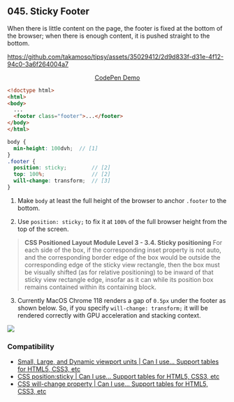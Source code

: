 ## 045. Sticky Footer

When there is little content on the page, the footer is fixed at the bottom of the browser; when there is enough content, it is pushed straight to the bottom.

https://github.com/takamoso/tipsy/assets/35029412/2d9d833f-d31e-4f12-94c0-3a6f264004a7

<p align="center">
  <a href="https://codepen.io/takamoso/pen/ZEwYzjO">CodePen Demo</a>
</p>

```html
<!doctype html>
<html>
<body>
  ...
  <footer class="footer">...</footer>
</body>
</html>
```
```scss
body {
  min-height: 100dvh;  // [1]
}
.footer {
  position: sticky;        // [2]
  top: 100%;               // [2]
  will-change: transform;  // [3]
}
```

1. Make `body` at least the full height of the browser to anchor `.footer` to the bottom.

2. Use `position: sticky;` to fix it at `100%` of the full browser height from the top of the screen.

  > **CSS Positioned Layout Module Level 3 - 3.4. Sticky positioning**
  > For each side of the box, if the corresponding inset property is not auto, and the corresponding border edge of the box would be outside the corresponding edge of the sticky view rectangle, then the box must be visually shifted (as for relative positioning) to be inward of that sticky view rectangle edge, insofar as it can while its position box remains contained within its containing block.

3. Currently MacOS Chrome 118 renders a gap of `0.5px` under the footer as shown below. So, if you specify `will-change: transform;` it will be rendered correctly with GPU acceleration and stacking context.

  ![](https://github.com/takamoso/tipsy/assets/35029412/3ca30363-5c50-48af-b92e-88e91b568fb1)

### Compatibility

- [Small, Large, and Dynamic viewport units | Can I use... Support tables for HTML5, CSS3, etc](https://caniuse.com/viewport-unit-variants)
- [CSS position:sticky | Can I use... Support tables for HTML5, CSS3, etc](https://caniuse.com/css-sticky)
- [CSS will-change property | Can I use... Support tables for HTML5, CSS3, etc](https://caniuse.com/will-change)
